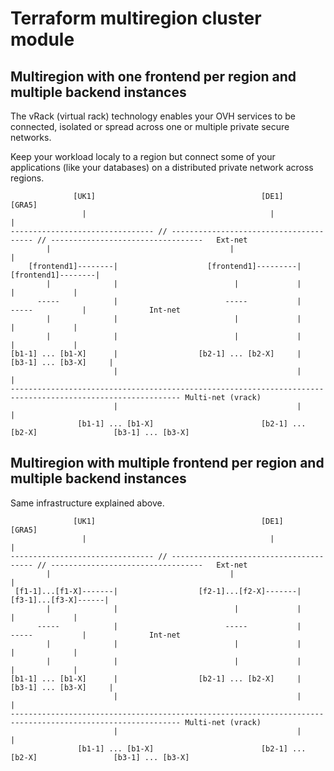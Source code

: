 # Terraform multiregion cluster module

## Multiregion with one frontend per region and multiple backend instances

The vRack (virtual rack) technology enables your OVH services to be connected, isolated or spread across one or multiple private secure networks.

Keep your workload localy to a region but connect some of your applications (like your databases) on a distributed private network across regions.

```
              [UK1]                                     [DE1]                             [GRA5]
                |                                         |                                 |
-------------------------------- // --------------------------------------- // ----------------------------------   Ext-net
        |                                        |                                  |
    [frontend1]--------|                    [frontend1]---------|              [frontend1]--------|
        |              |                          |             |                   |             |
      -----            |                        -----           |                 -----           |              Int-net
        |              |                          |             |                   |             |
        |              |                          |             |                   |             |
[b1-1] ... [b1-X]      |                  [b2-1] ... [b2-X]     |           [b3-1] ... [b3-X]     |
                       |                                        |                                 |
------------------------------------------------------------------------------------------------------------ Multi-net (vrack)
                       |                                        |                                 |
               [b1-1] ... [b1-X]                        [b2-1] ... [b2-X]                 [b3-1] ... [b3-X]
```


## Multiregion with multiple frontend per region and multiple backend instances

Same infrastructure explained above.

```
              [UK1]                                     [DE1]                             [GRA5]
                |                                         |                                 |
-------------------------------- // --------------------------------------- // ----------------------------------   Ext-net
        |                                        |                                  |
 [f1-1]...[f1-X]-------|                  [f2-1]...[f2-X]-------|            [f3-1]...[f3-X]------|
        |              |                          |             |                   |             |
      -----            |                        -----           |                 -----           |              Int-net
        |              |                          |             |                   |             |
        |              |                          |             |                   |             |
[b1-1] ... [b1-X]      |                  [b2-1] ... [b2-X]     |           [b3-1] ... [b3-X]     |
                       |                                        |                                 |
------------------------------------------------------------------------------------------------------------ Multi-net (vrack)
                       |                                        |                                 |
               [b1-1] ... [b1-X]                        [b2-1] ... [b2-X]                 [b3-1] ... [b3-X]
```

